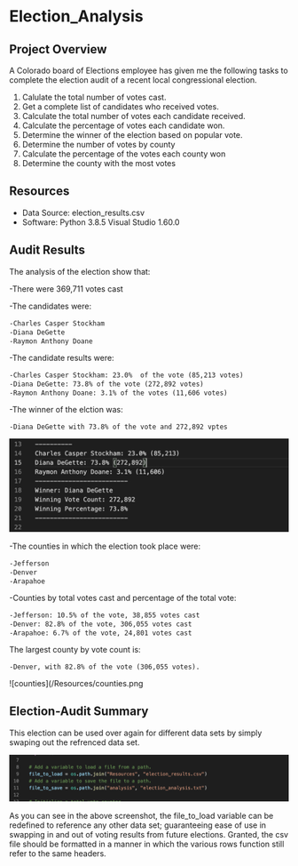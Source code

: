 # Election_Analysis


## Project Overview
A Colorado board of Elections employee has given me the following tasks to complete the election audit of a recent local congressional election.

1. Calulate the total number of votes cast.
2. Get a complete list of candidates who received votes.
3. Calculate the total number of votes each candidate received.
4. Calculate the percentage of votes each candidate won.
5. Determine the winner of the election based on popular vote.
6. Determine the number of votes by county
7. Calculate the percentage of the votes each county won
8. Determine the county with the most votes

## Resources 
- Data Source: election_results.csv
- Software: Python 3.8.5 Visual Studio 1.60.0

## Audit Results
The analysis of the election show that:

-There were 369,711 votes cast

-The candidates were:
    
    -Charles Casper Stockham
    -Diana DeGette
    -Raymon Anthony Doane

-The candidate results were:
   
    -Charles Casper Stockham: 23.0%  of the vote (85,213 votes)
    -Diana DeGette: 73.8% of the vote (272,892 votes)
    -Raymon Anthony Doane: 3.1% of the votes (11,606 votes)

-The winner of the elction was:
    
    -Diana DeGette with 73.8% of the vote and 272,892 vptes
 
 ![Candidates](/Resources/Candidates.png)
 
 -The counties in which the election took place were:
 
    -Jefferson
    -Denver
    -Arapahoe
    
-Counties by total votes cast and percentage of the total vote:

    -Jefferson: 10.5% of the vote, 38,855 votes cast
    -Denver: 82.8% of the vote, 306,055 votes cast
    -Arapahoe: 6.7% of the vote, 24,801 votes cast
 
 
 The largest county by vote count is:
 
    -Denver, with 82.8% of the vote (306,055 votes). 
    
  ![counties](/Resources/counties.png
  
  ## Election-Audit Summary
  This election can be used over again for different data sets by simply swaping out the refrenced data set. 
  
  ![variable](/Resources/variable.png)
  
  As you can see in the above screenshot, the file_to_load variable can be redefined to reference any other data set; guaranteeing ease of use in swapping in and out of voting results from future elections. Granted, the csv file should be formatted in a manner in which the various rows function still refer to the same headers. 
 
